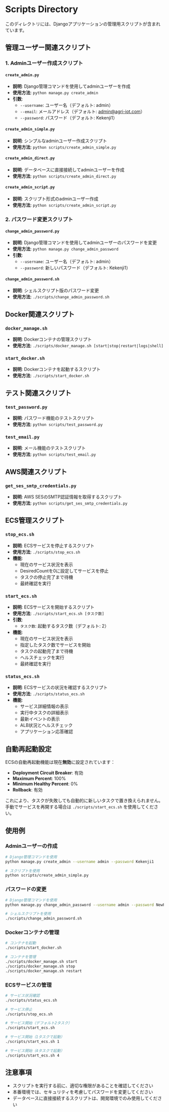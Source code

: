 # Scripts Directory

このディレクトリには、Djangoアプリケーションの管理用スクリプトが含まれています。

## 管理ユーザー関連スクリプト

### 1. Adminユーザー作成スクリプト

#### `create_admin.py`
- **説明**: Django管理コマンドを使用してadminユーザーを作成
- **使用方法**: `python manage.py create_admin`
- **引数**: 
  - `--username`: ユーザー名（デフォルト: admin）
  - `--email`: メールアドレス（デフォルト: admin@agri-iot.com）
  - `--password`: パスワード（デフォルト: Kekenji1）

#### `create_admin_simple.py`
- **説明**: シンプルなadminユーザー作成スクリプト
- **使用方法**: `python scripts/create_admin_simple.py`

#### `create_admin_direct.py`
- **説明**: データベースに直接接続してadminユーザーを作成
- **使用方法**: `python scripts/create_admin_direct.py`

#### `create_admin_script.py`
- **説明**: スクリプト形式のadminユーザー作成
- **使用方法**: `python scripts/create_admin_script.py`

### 2. パスワード変更スクリプト

#### `change_admin_password.py`
- **説明**: Django管理コマンドを使用してadminユーザーのパスワードを変更
- **使用方法**: `python manage.py change_admin_password`
- **引数**:
  - `--username`: ユーザー名（デフォルト: admin）
  - `--password`: 新しいパスワード（デフォルト: Kekenji1）

#### `change_admin_password.sh`
- **説明**: シェルスクリプト版のパスワード変更
- **使用方法**: `./scripts/change_admin_password.sh`

## Docker関連スクリプト

### `docker_manage.sh`
- **説明**: Dockerコンテナの管理スクリプト
- **使用方法**: `./scripts/docker_manage.sh [start|stop|restart|logs|shell]`

### `start_docker.sh`
- **説明**: Dockerコンテナを起動するスクリプト
- **使用方法**: `./scripts/start_docker.sh`

## テスト関連スクリプト

### `test_password.py`
- **説明**: パスワード機能のテストスクリプト
- **使用方法**: `python scripts/test_password.py`

### `test_email.py`
- **説明**: メール機能のテストスクリプト
- **使用方法**: `python scripts/test_email.py`

## AWS関連スクリプト

### `get_ses_smtp_credentials.py`
- **説明**: AWS SESのSMTP認証情報を取得するスクリプト
- **使用方法**: `python scripts/get_ses_smtp_credentials.py`

## ECS管理スクリプト

### `stop_ecs.sh`
- **説明**: ECSサービスを停止するスクリプト
- **使用方法**: `./scripts/stop_ecs.sh`
- **機能**: 
  - 現在のサービス状況を表示
  - DesiredCountを0に設定してサービスを停止
  - タスクの停止完了まで待機
  - 最終確認を実行

### `start_ecs.sh`
- **説明**: ECSサービスを開始するスクリプト
- **使用方法**: `./scripts/start_ecs.sh [タスク数]`
- **引数**: 
  - `タスク数`: 起動するタスク数（デフォルト: 2）
- **機能**:
  - 現在のサービス状況を表示
  - 指定したタスク数でサービスを開始
  - タスクの起動完了まで待機
  - ヘルスチェックを実行
  - 最終確認を実行

### `status_ecs.sh`
- **説明**: ECSサービスの状況を確認するスクリプト
- **使用方法**: `./scripts/status_ecs.sh`
- **機能**:
  - サービス詳細情報の表示
  - 実行中タスクの詳細表示
  - 最新イベントの表示
  - ALB状況とヘルスチェック
  - アプリケーション応答確認

## 自動再起動設定

ECSの自動再起動機能は現在**無効**に設定されています：

- **Deployment Circuit Breaker**: 有効
- **Maximum Percent**: 100%
- **Minimum Healthy Percent**: 0%
- **Rollback**: 有効

これにより、タスクが失敗しても自動的に新しいタスクで置き換えられません。
手動でサービスを再開する場合は `./scripts/start_ecs.sh` を使用してください。

## 使用例

### Adminユーザーの作成
```bash
# Django管理コマンドを使用
python manage.py create_admin --username admin --password Kekenji1

# スクリプトを使用
python scripts/create_admin_simple.py
```

### パスワードの変更
```bash
# Django管理コマンドを使用
python manage.py change_admin_password --username admin --password NewPassword123

# シェルスクリプトを使用
./scripts/change_admin_password.sh
```

### Dockerコンテナの管理
```bash
# コンテナを起動
./scripts/start_docker.sh

# コンテナを管理
./scripts/docker_manage.sh start
./scripts/docker_manage.sh stop
./scripts/docker_manage.sh restart
```

### ECSサービスの管理
```bash
# サービス状況確認
./scripts/status_ecs.sh

# サービス停止
./scripts/stop_ecs.sh

# サービス開始（デフォルト2タスク）
./scripts/start_ecs.sh

# サービス開始（1タスクで起動）
./scripts/start_ecs.sh 1

# サービス開始（4タスクで起動）
./scripts/start_ecs.sh 4
```

## 注意事項

- スクリプトを実行する前に、適切な権限があることを確認してください
- 本番環境では、セキュリティを考慮してパスワードを変更してください
- データベースに直接接続するスクリプトは、開発環境でのみ使用してください 